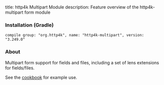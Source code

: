 title: http4k Multipart Module
description: Feature overview of the http4k-multipart form module

### Installation (Gradle)
```compile group: "org.http4k", name: "http4k-multipart", version: "3.249.0"```

### About

Multipart form support for fields and files, including a set of lens extensions for fields/files.

See the [cookbook](/cookbook/multipart_forms/) for example use.
